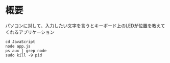 # 概要
パソコンに対して、入力したい文字を言うとキーボード上のLEDが位置を教えてくれるアプリケーション

```
cd JavaScript
node app.js
ps aux | grep node
sudo kill -9 pid
```
